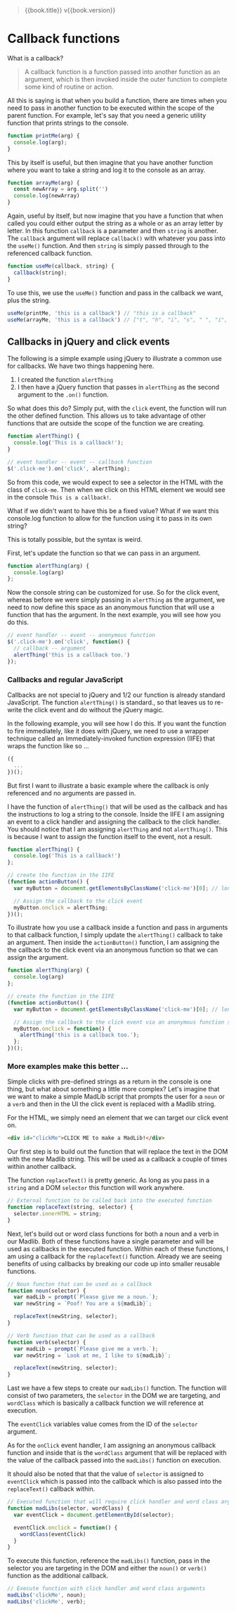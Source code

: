 > {{book.title}} v{{book.version}}

# Callback functions

What is a callback?

> A callback function is a function passed into another function as an argument, which is then invoked inside the outer function to complete some kind of routine or action.

All this is saying is that when you build a function, there are times when you need to pass in another function to be executed within the scope of the parent function. For example, let's say that you need a generic utility function that prints strings to the console.

```js
function printMe(arg) {
  console.log(arg);
}
```

This by itself is useful, but then imagine that you have another function where you want to take a string and log it to the console as an array.

```js
function arrayMe(arg) {
  const newArray = arg.split('')
  console.log(newArray)
}
```

Again, useful by itself, but now imagine that you have a function that when called you could either output the string as a whole or as an array letter by letter. In this function `callback` is a parameter and then `string` is another. The `callback` argument will replace `callback()` with whatever you pass into the `useMe()` function. And then `string` is simply passed through to the referenced callback function.

```js
function useMe(callback, string) {
  callback(string);
}
```

To use this, we use the `useMe()` function and pass in the callback we want, plus the string.

```js
useMe(printMe, 'this is a callback') // "this is a callback"
useMe(arrayMe, 'this is a callback') // ["t", "h", "i", "s", " ", "i", "s", " ", "a", " ", "c", "a", "l", "l", "b", "a", "c", "k"]
```

## Callbacks in jQuery and click events

The following is a simple example using jQuery to illustrate a common use for callbacks. We have two things happening here.

1. I created the function `alertThing`
1. I then have a jQuery function that passes in `alertThing` as the second argument to the `.on()` function.

So what does this do? Simply put, with the `click` event, the function will run the other defined function. This allows us to take advantage of other functions that are outside the scope of the function we are creating.

```js
function alertThing() {
  console.log('This is a callback!');
}

// event handler -- event -- callback function
$('.click-me').on('click', alertThing);
```

So from this code, we would expect to see a selector in the HTML with the class of `click-me`. Then when we click on this HTML element we would see in the console `This is a callback!`.

What if we didn't want to have this be a fixed value? What if we want this console.log function to allow for the function using it to pass in its own string?

This is totally possible, but the syntax is weird.

First, let's update the function so that we can pass in an argument.

```js
function alertThing(arg) {
  console.log(arg)
};
```

Now the console string can be customized for use. So for the click event, whereas before we were simply passing in `alertThing` as the argument, we need to now define this space as an anonymous function that will use a function that has the argument. In the next example, you will see how you do this.

```js
// event handler -- event -- anonymous function
$('.click-me').on('click', function() {
  // callback -- argument
  alertThing('this is a callback too.')
});
```

### Callbacks and regular JavaScript

Callbacks are not special to jQuery and 1/2 our function is already standard JavaScript. The function `alertThing()` is standard., so that leaves us to re-write the click event and do without the jQuery magic.

In the following example, you will see how I do this. If you want the function to fire immediately, like it does with jQuery, we need to use a wrapper technique called an Immediately-invoked function expression (IIFE) that wraps the function like so ...

```js
({
  ...
})();
```

But first I want to illustrate a basic example where the callback is only referenced and no arguments are passed in.

I have the function of `alertThing()` that will be used as the callback and has the instructions to log a string to the console. Inside the IIFE I am assigning an event to a click handler and assigning the callback to the click handler. You should notice that I am assigning `alertThing` and not `alertThing()`. This is because I want to assign the function itself to the event, not a result.

```js
function alertThing() {
  console.log('This is a callback!')
};

// create the function in the IIFE
(function actionButton() {
  var myButton = document.getElementsByClassName('click-me')[0]; // long hand for finding the .click-me selector

  // Assign the callback to the click event
  myButton.onclick = alertThing;
})();
```

To illustrate how you use a callback inside a function and pass in arguments to that callback function, I simply update the `alertThing()` callback to take an argument. Then inside the `actionButton()` function, I am assigning the the callback to the click event via an anonymous function so that we can assign the argument.

```js
function alertThing(arg) {
  console.log(arg)
};

// create the function in the IIFE
(function actionButton() {
  var myButton = document.getElementsByClassName('click-me')[0]; // long hand for finding the .click-me selector

  // Assign the callback to the click event via an anonymous function so that we can pass in arguments
  myButton.onclick = function() {
    alertThing('this is a callback too.');
  };
})();
```

### More examples make this better ...

Simple clicks with pre-defined strings as a return in the console is one thing, but what about something a little more complex? Let's imagine that we want to make a simple MadLib script that prompts the user for a `noun` or a `verb` and then in the UI the click event is replaced with a Madlib string.

For the HTML, we simply need an element that we can target our click event on.

```html
<div id="clickMe">CLICK ME to make a MadLib!</div>
```

Our first step is to build out the function that will replace the text in the DOM with the new Madlib string. This will be used as a callback a couple of times within another callback.

The function `replaceText()` is pretty generic. As long as you pass in a `string` and a DOM `selector` this function will work anywhere.

```js
// External function to be called back into the executed function
function replaceText(string, selector) {
  selector.innerHTML = string;
}
```

Next, let's build out or word class functions for both a noun and a verb in our Madlib. Both of these functions have a single parameter and will be used as callbacks in the executed function. Within each of these functions, I am using a callback for the `replaceText()` function. Already we are seeing benefits of using callbacks by breaking our code up into smaller reusable functions.

```js
// Noun functon that can be used as a callback
function noun(selector) {
  var madLib = prompt(`Please give me a noun.`);
  var newString = `Poof! You are a ${madLib}`;

  replaceText(newString, selector);
}

// Verb function that can be used as a callback
function verb(selector) {
  var madLib = prompt(`Please give me a verb.`);
  var newString = `Look at me, I like to ${madLib}`;

  replaceText(newString, selector);
}
```

Last we have a few steps to create our `madLibs()` function. The function will consist of two parameters, the `selector` in the DOM we are targeting, and `wordClass` which is basically a callback function we will reference at execution.

The `eventClick` variables value comes from the ID of the `selector` argument.

As for the `onClick` event handler, I am assigning an anonymous callback function and inside that is the `wordClass` argument that will be replaced with the value of the callback passed into the `madLibs()` function on execution.

It should also be noted that that the value of `selector` is assigned to `eventClick` which is passed into the callback which is also passed into the `replaceText()` callback within.

```js
// Executed function that will require click handler and word class arguments
function madLibs(selector, wordClass) {
  var eventClick = document.getElementById(selector);

  eventClick.onclick = function() {
    wordClass(eventClick)
  }
}
```

To execute this function, reference the `madLibs()` function, pass in the selector you are targeting in the DOM and either the `noun()` or `verb()` function as the additional callback.

```js
// Execute function with click handler and word class arguments
madLibs('clickMe', noun);
madLibs('clickMe', verb);
```
